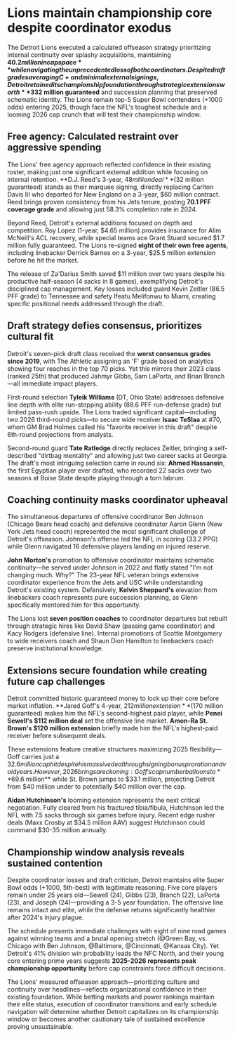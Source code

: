 # Lions maintain championship core despite coordinator exodus

The Detroit Lions executed a calculated offseason strategy prioritizing internal continuity over splashy acquisitions, maintaining **$40.2 million in cap space** while navigating the unprecedented loss of both coordinators. Despite draft grades averaging C+ and minimal external signings, Detroit retained its championship foundation through strategic extensions worth **$332 million guaranteed** and succession planning that preserved schematic identity. The Lions remain top-5 Super Bowl contenders (+1000 odds) entering 2025, though face the NFL's toughest schedule and a looming 2026 cap crunch that will test their championship window.

## Free agency: Calculated restraint over aggressive spending

The Lions' free agency approach reflected confidence in their existing roster, making just one significant external addition while focusing on internal retention. **D.J. Reed's 3-year, $48 million deal** ($32 million guaranteed) stands as their marquee signing, directly replacing Carlton Davis III who departed for New England on a 3-year, $60 million contract. Reed brings proven consistency from his Jets tenure, posting **70.1 PFF coverage grade** and allowing just 58.3% completion rate in 2024.

Beyond Reed, Detroit's external additions focused on depth and competition. Roy Lopez (1-year, $4.65 million) provides insurance for Alim McNeill's ACL recovery, while special teams ace Grant Stuard secured $1.7 million fully guaranteed. The Lions re-signed **eight of their own free agents**, including linebacker Derrick Barnes on a 3-year, $25.5 million extension before he hit the market.

The release of Za'Darius Smith saved $11 million over two years despite his productive half-season (4 sacks in 8 games), exemplifying Detroit's disciplined cap management. Key losses included guard Kevin Zeitler (86.5 PFF grade) to Tennessee and safety Ifeatu Melifonwu to Miami, creating specific positional needs addressed through the draft.

## Draft strategy defies consensus, prioritizes cultural fit

Detroit's seven-pick draft class received the **worst consensus grades since 2019**, with The Athletic assigning an 'F' grade based on analytics showing four reaches in the top 70 picks. Yet this mirrors their 2023 class (ranked 25th) that produced Jahmyr Gibbs, Sam LaPorta, and Brian Branch—all immediate impact players.

First-round selection **Tyleik Williams** (DT, Ohio State) addresses defensive line depth with elite run-stopping ability (88.6 PFF run-defense grade) but limited pass-rush upside. The Lions traded significant capital—including two 2026 third-round picks—to secure wide receiver **Isaac TeSlaa** at #70, whom GM Brad Holmes called his "favorite receiver in this draft" despite 6th-round projections from analysts.

Second-round guard **Tate Ratledge** directly replaces Zeitler, bringing a self-described "dirtbag mentality" and allowing just two career sacks at Georgia. The draft's most intriguing selection came in round six: **Ahmed Hassanein**, the first Egyptian player ever drafted, who recorded 22 sacks over two seasons at Boise State despite playing through a torn labrum.

## Coaching continuity masks coordinator upheaval

The simultaneous departures of offensive coordinator Ben Johnson (Chicago Bears head coach) and defensive coordinator Aaron Glenn (New York Jets head coach) represented the most significant challenge of Detroit's offseason. Johnson's offense led the NFL in scoring (33.2 PPG) while Glenn navigated 16 defensive players landing on injured reserve.

**John Morton's** promotion to offensive coordinator maintains schematic continuity—he served under Johnson in 2022 and flatly stated "I'm not changing much. Why?" The 23-year NFL veteran brings extensive coordinator experience from the Jets and USC while understanding Detroit's existing system. Defensively, **Kelvin Sheppard's** elevation from linebackers coach represents pure succession planning, as Glenn specifically mentored him for this opportunity.

The Lions lost **seven position coaches** to coordinator departures but rebuilt through strategic hires like David Shaw (passing game coordinator) and Kacy Rodgers (defensive line). Internal promotions of Scottie Montgomery to wide receivers coach and Shaun Dion Hamilton to linebackers coach preserve institutional knowledge.

## Extensions secure foundation while creating future cap challenges

Detroit committed historic guaranteed money to lock up their core before market inflation. **Jared Goff's 4-year, $212 million extension** ($170 million guaranteed) makes him the NFL's second-highest paid player, while **Penei Sewell's $112 million deal** set the offensive line market. **Amon-Ra St. Brown's $120 million extension** briefly made him the NFL's highest-paid receiver before subsequent deals.

These extensions feature creative structures maximizing 2025 flexibility—Goff carries just a $32.6 million cap hit despite his massive deal through signing bonus proration and void years. However, 2026 brings a reckoning: Goff's cap number balloons to **$69.6 million** while St. Brown jumps to $33.1 million, projecting Detroit from $40 million under to potentially $40 million over the cap.

**Aidan Hutchinson's** looming extension represents the next critical negotiation. Fully cleared from his fractured tibia/fibula, Hutchinson led the NFL with 7.5 sacks through six games before injury. Recent edge rusher deals (Maxx Crosby at $34.5 million AAV) suggest Hutchinson could command $30-35 million annually.

## Championship window analysis reveals sustained contention

Despite coordinator losses and draft criticism, Detroit maintains elite Super Bowl odds (+1000, 5th-best) with legitimate reasoning. Five core players remain under 25 years old—Sewell (24), Gibbs (23), Branch (22), LaPorta (23), and Joseph (24)—providing a 3-5 year foundation. The offensive line remains intact and elite, while the defense returns significantly healthier after 2024's injury plague.

The schedule presents immediate challenges with eight of nine road games against winning teams and a brutal opening stretch (@Green Bay, vs. Chicago with Ben Johnson, @Baltimore, @Cincinnati, @Kansas City). Yet Detroit's 41% division win probability leads the NFC North, and their young core entering prime years suggests **2025-2026 represents peak championship opportunity** before cap constraints force difficult decisions.

The Lions' measured offseason approach—prioritizing culture and continuity over headlines—reflects organizational confidence in their existing foundation. While betting markets and power rankings maintain their elite status, execution of coordinator transitions and early schedule navigation will determine whether Detroit capitalizes on its championship window or becomes another cautionary tale of sustained excellence proving unsustainable.